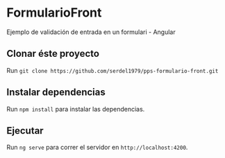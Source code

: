 # FormularioFront

Ejemplo de validación de entrada en un formulari - Angular

## Clonar éste proyecto

Run `git clone https://github.com/serdel1979/pps-formulario-front.git`

## Instalar dependencias

Run `npm install` para instalar las dependencias.

## Ejecutar

Run `ng serve` para correr el servidor en `http://localhost:4200`.

